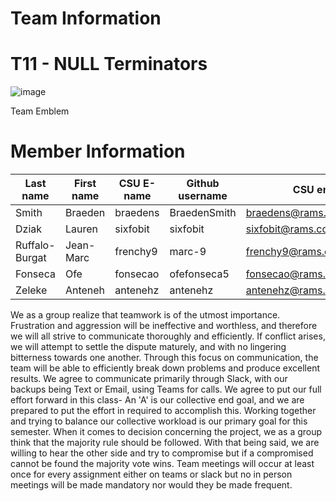 # Team Information
# T11 - NULL Terminators 
![image](https://github.com/csucs314f20/t11/blob/marcPreferences/team/images/teamimage.png)

Team Emblem
# Member Information

Last name | First name | CSU E-name | Github username | CSU email
----------|------------|------------|-----------------|----------
Smith | Braeden | braedens | BraedenSmith | braedens@rams.colostate.edu
Dziak | Lauren | sixfobit | sixfobit | sixfobit@rams.colostate.edu
Ruffalo-Burgat | Jean-Marc | frenchy9 | marc-9 | frenchy9@rams.colostate.edu 
Fonseca | Ofe | fonsecao | ofefonseca5 | fonsecao@rams.colostate.edu
Zeleke | Anteneh | antenehz | antenehz | antenehz@rams.colostate.edu

We as a group realize that teamwork is of the utmost importance. Frustration and aggression will be ineffective and worthless, and therefore we will all strive to communicate thoroughly and efficiently. If conflict arises, we will attempt to settle the dispute maturely, and with no lingering bitterness towards one another. Through this focus on communication, the team will be able to efficiently break down problems and produce excellent results.
We agree to communicate primarily through Slack, with our backups being Text or Email, using Teams for calls. We agree to put our full effort forward in this class- An 'A' is our collective end goal, and we are prepared to put the effort in required to accomplish this. Working together and trying to balance our collective workload is our primary goal for this semester. 
When it comes to decision concerning the project, we as a group think that the majority rule should be followed. With that being said, we are willing to hear the other side and try to compromise but if a compromised cannot be found the majority vote wins. Team meetings will occur at least once for every assignment either on teams or slack but no in person meetings will be made mandatory nor would they be made frequent.
